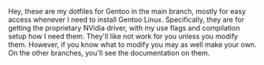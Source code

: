 Hey, these are my dotfiles for Gentoo in the main branch, mostly for easy access whenever I need to install Gentoo Linux. Specifically, they are for getting the proprietary NVidia driver, with my use flags and compilation setup how I need them. They'll like not work for you unless you modify them. However, if you know what to modify you may as well make your own. On the other branches, you'll see the documentation on them.